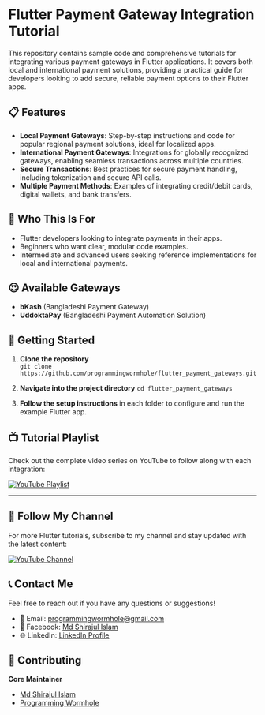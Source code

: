 
# Flutter Payment Gateway Integration Tutorial

This repository contains sample code and comprehensive tutorials for integrating various payment gateways in Flutter applications. It covers both local and international payment solutions, providing a practical guide for developers looking to add secure, reliable payment options to their Flutter apps.

## 📋 Features

-   **Local Payment Gateways**: Step-by-step instructions and code for popular regional payment solutions, ideal for localized apps.
-   **International Payment Gateways**: Integrations for globally recognized gateways, enabling seamless transactions across multiple countries.
-   **Secure Transactions**: Best practices for secure payment handling, including tokenization and secure API calls.
-   **Multiple Payment Methods**: Examples of integrating credit/debit cards, digital wallets, and bank transfers.

## 🎯 Who This Is For

-   Flutter developers looking to integrate payments in their apps.
-   Beginners who want clear, modular code examples.
-   Intermediate and advanced users seeking reference implementations for local and international payments.

## 😍 Available Gateways
- **bKash** (Bangladeshi Payment Gateway)
- **UddoktaPay** (Bangladeshi Payment Automation Solution)

## 🚀 Getting Started

1.  **Clone the repository**    
    `git clone https://github.com/programmingwormhole/flutter_payment_gateways.git`

2.  **Navigate into the project directory**
    `cd flutter_payment_gateways`

3.  **Follow the setup instructions** in each folder to configure and run the example Flutter app.


## 📺 Tutorial Playlist
Check out the complete video series on YouTube to follow along with each integration:

[![YouTube Playlist](https://img.shields.io/badge/YouTube-Playlist-red?logo=youtube)](https://www.youtube.com/playlist?list=PL-hhMBvVJVm482D7UCmBX_grkkkrxEOR2)

---

## 🔔 Follow My Channel
For more Flutter tutorials, subscribe to my channel and stay updated with the latest content:

[![YouTube Channel](https://img.shields.io/badge/YouTube-Subscribe-red?logo=youtube)](https://youtube.com/@programmingwormhole)


## 📞 Contact Me

Feel free to reach out if you have any questions or suggestions!

-   📧 Email: programmingwormhole@gmail.com
-   💬 Facebook: [Md Shirajul Islam](https://twitter.com/yourusername)
-   🌐 LinkedIn: [LinkedIn Profile](https://www.linkedin.com/in/mdshirajulislam-dev)

## 🤝 Contributing

**Core Maintainer**
-   [Md Shirajul Islam](https://wa.me/+8801709295489)
-   [Programming Wormhole](https://youtube.com/@programmingwormhole)